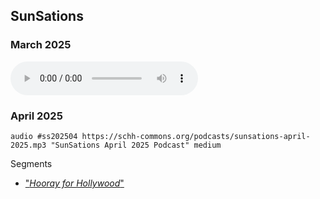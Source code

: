 ## SunSations

### March 2025

<audio controls>
    <h2>SunSations March 2025</h2>
    <source src="sunsations-march-2025.mp3" type="audio/mpeg">
    Your browser does not support the audio element.
</audio>

### April 2025

`audio #ss202504 https://schh-commons.org/podcasts/sunsations-april-2025.mp3 "SunSations April 2025 Podcast" medium`

Segments
- ["*Hooray for Hollywood*"](ss202504/play/9:13)